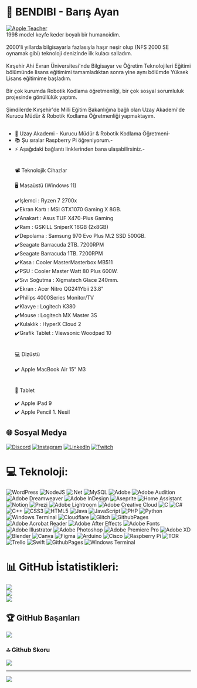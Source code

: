 # 💫 BENDIBI - Barış Ayan
[![Apple Teacher](https://i.hizliresim.com/h59ek99.png)](https://education.apple.com/forum/apple-groups/apple-teacher)<br>
1998 model keyfe keder boyalı bir humanoidim.<br><br>
2000'li yıllarda bilgisayarla fazlasıyla haşır neşir olup (NFS 2000 SE oynamak gibi) teknoloji denizinde ilk kulacı salladım.<br><br>
Kırşehir Ahi Evran Üniversitesi'nde Bilgisayar ve Öğretim Teknolojileri Eğitimi bölümünde lisans eğitimimi tamamladıktan sonra yine aynı bölümde Yüksek Lisans eğitimime başladım.<br><br>
Bir çok kurumda Robotik Kodlama öğretmenliği, bir çok sosyal sorumluluk projesinde gönüllülük yaptım.<br><br>
Şimdilerde Kırşehir'de Milli Eğitim Bakanlığına bağlı olan Uzay Akademi'de Kurucu Müdür & Robotik Kodlama Öğretmenliği yapmaktayım.<br><br>
- 🔭 Uzay Akademi - Kurucu Müdür & Robotik Kodlama Öğretmeni- <br>
- 📚 Şu sıralar Raspberry Pi öğreniyorum.- <br>
- ⚡ Aşağıdaki bağlantı linklerinden bana ulaşabilirsiniz.- <br><br><br>
📽️ Teknolojik Cihazlar<br><br>
🖥️ Masaüstü (Windows 11)<br><br>
✔️Işlemci : Ryzen 7 2700x<br>
✔️Ekran Kartı : MSI GTX1070 Gaming X 8GB.<br>
✔️Anakart : Asus TUF X470-Plus Gaming<br>
✔️Ram : GSKILL SniperX 16GB (2x8GB)<br>
✔️Depolama : Samsung 970 Evo Plus M.2 SSD 500GB.<br>
✔️Seagate Barracuda 2TB. 7200RPM<br>
✔️Seagate Barracuda 1TB. 7200RPM<br>
✔️Kasa : Cooler MasterMasterbox MB511<br>
✔️PSU : Cooler Master Watt 80 Plus 600W.<br>
✔️Sıvı Soğutma : Xigmatech Glace 240mm.<br>
✔️Ekran : Acer Nitro QG241Ybii 23.8"<br>
✔️Philips 4000Series Monitor/TV<br>
✔️Klavye : Logitech K380<br>
✔️Mouse : Logitech MX Master 3S<br>
✔️Kulaklık : HyperX Cloud 2<br>
✔️Grafik Tablet : Viewsonic Woodpad 10<br><br><br>
💻 Dizüstü<br><br>
✔️ Apple MacBook Air 15" M3<br><br><br>
📱 Tablet<br><br>
✔️ Apple iPad 9<br>
✔️ Apple Pencil 1. Nesil


## 🌐 Sosyal Medya
[![Discord](https://img.shields.io/badge/Discord-%237289DA.svg?logo=discord&logoColor=white)](https://discord.gg/4qDuUmE5bG) [![Instagram](https://img.shields.io/badge/Instagram-%23E4405F.svg?logo=Instagram&logoColor=white)](https://instagram.com/dbarisayan) [![LinkedIn](https://img.shields.io/badge/LinkedIn-%230077B5.svg?logo=linkedin&logoColor=white)](https://www.linkedin.com/in/dbarisayan/) [![Twitch](https://img.shields.io/badge/Twitch-%239146FF.svg?logo=Twitch&logoColor=white)](https://twitch.tv/bendibi) 

# 💻 Teknoloji:
![WordPress](https://img.shields.io/badge/WordPress-%23117AC9.svg?style=for-the-badge&logo=WordPress&logoColor=white) ![NodeJS](https://img.shields.io/badge/node.js-6DA55F?style=for-the-badge&logo=node.js&logoColor=white) ![.Net](https://img.shields.io/badge/.NET-5C2D91?style=for-the-badge&logo=.net&logoColor=white) ![MySQL](https://img.shields.io/badge/mysql-%2300000f.svg?style=for-the-badge&logo=mysql&logoColor=white) ![Adobe](https://img.shields.io/badge/adobe-%23FF0000.svg?style=for-the-badge&logo=adobe&logoColor=white) ![Adobe Audition](https://img.shields.io/badge/Adobe%20Audition-9999FF.svg?style=for-the-badge&logo=Adobe%20Audition&logoColor=white) ![Adobe Dreamweaver](https://img.shields.io/badge/Adobe%20Dreamweaver-FF61F6.svg?style=for-the-badge&logo=Adobe%20Dreamweaver&logoColor=white) ![Adobe InDesign](https://img.shields.io/badge/Adobe%20InDesign-49021F?style=for-the-badge&logo=adobeindesign&logoColor=FF3366) ![Aseprite](https://img.shields.io/badge/Aseprite-FFFFFF?style=for-the-badge&logo=Aseprite&logoColor=#7D929E) ![Home Assistant](https://img.shields.io/badge/home%20assistant-%2341BDF5.svg?style=for-the-badge&logo=home-assistant&logoColor=white) ![Notion](https://img.shields.io/badge/Notion-%23000000.svg?style=for-the-badge&logo=notion&logoColor=white) ![Prezi](https://img.shields.io/badge/Prezi-%23000000.svg?style=for-the-badge&logo=Prezi&logoColor=white) ![Adobe Lightroom](https://img.shields.io/badge/Adobe%20Lightroom-31A8FF.svg?style=for-the-badge&logo=Adobe%20Lightroom&logoColor=white) ![Adobe Creative Cloud](https://img.shields.io/badge/Adobe%20Creative%20Cloud-DA1F26.svg?style=for-the-badge&logo=Adobe%20Creative%20Cloud&logoColor=white) ![C](https://img.shields.io/badge/c-%2300599C.svg?style=for-the-badge&logo=c&logoColor=white) ![C#](https://img.shields.io/badge/c%23-%23239120.svg?style=for-the-badge&logo=csharp&logoColor=white) ![C++](https://img.shields.io/badge/c++-%2300599C.svg?style=for-the-badge&logo=c%2B%2B&logoColor=white) ![CSS3](https://img.shields.io/badge/css3-%231572B6.svg?style=for-the-badge&logo=css3&logoColor=white) ![HTML5](https://img.shields.io/badge/html5-%23E34F26.svg?style=for-the-badge&logo=html5&logoColor=white) ![Java](https://img.shields.io/badge/java-%23ED8B00.svg?style=for-the-badge&logo=openjdk&logoColor=white) ![JavaScript](https://img.shields.io/badge/javascript-%23323330.svg?style=for-the-badge&logo=javascript&logoColor=%23F7DF1E) ![PHP](https://img.shields.io/badge/php-%23777BB4.svg?style=for-the-badge&logo=php&logoColor=white) ![Python](https://img.shields.io/badge/python-3670A0?style=for-the-badge&logo=python&logoColor=ffdd54) ![Windows Terminal](https://img.shields.io/badge/Windows%20Terminal-%234D4D4D.svg?style=for-the-badge&logo=windows-terminal&logoColor=white) ![Cloudflare](https://img.shields.io/badge/Cloudflare-F38020?style=for-the-badge&logo=Cloudflare&logoColor=white) ![Glitch](https://img.shields.io/badge/glitch-%233333FF.svg?style=for-the-badge&logo=glitch&logoColor=white) ![GithubPages](https://img.shields.io/badge/github%20pages-121013?style=for-the-badge&logo=github&logoColor=white) ![Adobe Acrobat Reader](https://img.shields.io/badge/Adobe%20Acrobat%20Reader-EC1C24.svg?style=for-the-badge&logo=Adobe%20Acrobat%20Reader&logoColor=white) ![Adobe After Effects](https://img.shields.io/badge/Adobe%20After%20Effects-9999FF.svg?style=for-the-badge&logo=Adobe%20After%20Effects&logoColor=white) ![Adobe Fonts](https://img.shields.io/badge/Adobe%20Fonts-000B1D.svg?style=for-the-badge&logo=Adobe%20Fonts&logoColor=white) ![Adobe Illustrator](https://img.shields.io/badge/adobe%20illustrator-%23FF9A00.svg?style=for-the-badge&logo=adobe%20illustrator&logoColor=white) ![Adobe Photoshop](https://img.shields.io/badge/adobe%20photoshop-%2331A8FF.svg?style=for-the-badge&logo=adobe%20photoshop&logoColor=white) ![Adobe Premiere Pro](https://img.shields.io/badge/Adobe%20Premiere%20Pro-9999FF.svg?style=for-the-badge&logo=Adobe%20Premiere%20Pro&logoColor=white) ![Adobe XD](https://img.shields.io/badge/Adobe%20XD-470137?style=for-the-badge&logo=Adobe%20XD&logoColor=#FF61F6) ![Blender](https://img.shields.io/badge/blender-%23F5792A.svg?style=for-the-badge&logo=blender&logoColor=white) ![Canva](https://img.shields.io/badge/Canva-%2300C4CC.svg?style=for-the-badge&logo=Canva&logoColor=white) ![Figma](https://img.shields.io/badge/figma-%23F24E1E.svg?style=for-the-badge&logo=figma&logoColor=white) ![Arduino](https://img.shields.io/badge/-Arduino-00979D?style=for-the-badge&logo=Arduino&logoColor=white) ![Cisco](https://img.shields.io/badge/cisco-%23049fd9.svg?style=for-the-badge&logo=cisco&logoColor=black) ![Raspberry Pi](https://img.shields.io/badge/-RaspberryPi-C51A4A?style=for-the-badge&logo=Raspberry-Pi) ![TOR](https://img.shields.io/badge/tor-%237E4798.svg?style=for-the-badge&logo=tor-project&logoColor=white) ![Trello](https://img.shields.io/badge/Trello-%23026AA7.svg?style=for-the-badge&logo=Trello&logoColor=white) ![Swift](https://img.shields.io/badge/swift-F54A2A?style=for-the-badge&logo=swift&logoColor=white) ![GithubPages](https://img.shields.io/badge/github%20pages-121013?style=for-the-badge&logo=github&logoColor=white) ![Windows Terminal](https://img.shields.io/badge/Windows%20Terminal-%234D4D4D.svg?style=for-the-badge&logo=windows-terminal&logoColor=white)
# 📊 GitHub İstatistikleri:
![](https://github-readme-stats.vercel.app/api?username=dbarisayan&theme=dark&hide_border=false&include_all_commits=false&count_private=false)<br/>
![](https://github-readme-streak-stats.herokuapp.com/?user=dbarisayan&theme=dark&hide_border=false)<br/>
![](https://github-readme-stats.vercel.app/api/top-langs/?username=dbarisayan&theme=dark&hide_border=false&include_all_commits=false&count_private=false&layout=compact)

## 🏆 GitHub Başarıları
![](https://github-profile-trophy.vercel.app/?username=dbarisayan&theme=apprentice&no-frame=false&no-bg=true&margin-w=4)

### 🔝 Github Skoru
![](https://github-contributor-stats.vercel.app/api?username=dbarisayan&limit=5&theme=dark&combine_all_yearly_contributions=true)

---
[![](https://visitcount.itsvg.in/api?id=dbarisayan&icon=0&color=3)](https://visitcount.itsvg.in)

<!-- Proudly created with GPRM ( https://gprm.itsvg.in ) -->
